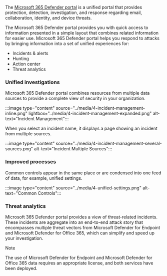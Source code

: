 The [Microsoft 365 Defender portal](https://security.microsoft.com) is a unified portal that provides protection, detection, investigation, and response regarding email, collaboration, identity, and device threats.

The Microsoft 365 Defender portal provides you with quick access to information presented in a simple layout that combines related information for easier use. Microsoft 365 Defender portal helps you respond to attacks by bringing information into a set of unified experiences for:

- Incidents & alerts
- Hunting
- Action center
- Threat analytics

### Unified investigations

Microsoft 365 Defender portal combines resources from multiple data sources to provide a complete view of security in your organization.  

:::image type="content" source="../media/4-incident-management-inline.png" lightbox="../media/4-incident-management-expanded.png" alt-text="Incident Management":::

When you select an incident name, it displays a page showing an incident from multiple sources.

:::image type="content" source="../media/4-incident-management-several-sources.png" alt-text="Incident Multiple Sources":::

### Improved processes

Common controls appear in the same place or are condensed into one feed of data, for example, unified settings.

:::image type="content" source="../media/4-unified-settings.png" alt-text="Common Controls":::

### Threat analytics

Microsoft 365 Defender portal provides a view of threat-related incidents. These incidents are aggregate into an end-to-end attack story that encompasses multiple threat vectors from Microsoft Defender for Endpoint and Microsoft Defender for Office 365, which can simplify and speed up your investigation.

> [!NOTE]
> The use of Microsoft Defender for Endpoint and Microsoft Defender for Office 365 data requires an appropriate license, and both services have been deployed.
